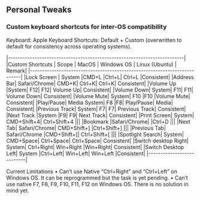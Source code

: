 ## Personal Tweaks

### Custom keyboard shortcuts for inter-OS compatibility

Keyboard: Apple Keyboard
Shortcuts: Default + Custom (overwritten to default for consistency across operating systems).

|-------------------------------------------------------------------------|
|Custom Shortcuts	| Scope	| MacOS |	Windows OS	| Linux (Ubuntu) |	Remark|
|--------------------------------------------------------------------------|
|Lock Screen	| System	|CMD+L	|Ctrl+L|	Ctrl+L	|Consistent|
|Address Bar|	Safari/Chrome|	CMD+K|	Ctrl+K|	Ctrl+K|	Consistent|
|Volume Up	|System|	F12|	F12|	Volume Up|	Consistent|
|Volume Down|	System|	F11|	F11|	Volume Down|	Consistent|
|Volume Mute|	System|	F10	|F10	|Volume Mute|	Consistent|
|Play/Pause| Media	System|	F8	|F8|	Play/Pause| Media|	Consistent|
|Previous Track|	System|	F7|	F7|	Previous Track|	Consistent|
|Next Track	|System	|F9|	F9|	Next Track|	Consistent|
|Print Screen|	System|	CMD+Shift+4|	Ctrl+Shift+4	|||	
|Bookmark	|Safari/Chrome|		|Ctrl+D		|||
|Next Tab|	Safari/Chrome|	CMD+Shift+]	|Ctrl+Shift+]	|||	
|Previous Tab|	Safari/Chrome	|CMD+Shift+[|	Ctrl+Shift+[	|||	
|Spotlight Search|	System|	CMD+Space|	Ctrl+Space|	Ctrl+Space|	Consistent|
|Switch desktop Right|	System|	Ctrl+Right|	Win+Right	|Win+Right|	Consistent|
|Switch Desktop Left|	System	|Ctrl+Left|	Win+Left|	Win+Left	|Consistent|
|---------------------------|


Current Limitations
•	Can’t use Native “Ctrl+Right” and “Ctrl+Left” on Windows OS. It can be reprogrammed but the task is yet pending.
•	Can’t use native F7, F8, F9, F10, F11, F12 on Windows OS. There is no solution in mind yet.
